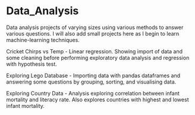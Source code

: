# Data_Analysis
Data analysis projects of varying sizes using various methods to answer various questions. 
I will also add small projects here as I begin to learn machine-learning techniques.

Cricket Chirps vs Temp - Linear regression. Showing import of data and some cleaning before performing exploratory data analysis and regression with hypothesis test.

Exploring Lego Database - Importing data with pandas dataframes and answering some questions by grouping, sorting, and visualising data.

Exploring Country Data - Analysis exploring correlation between infant mortality and literacy rate. Also explores countries with highest and lowest infant mortality.

